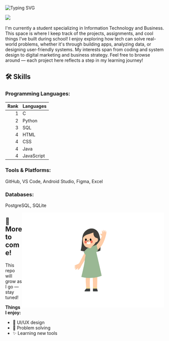 ![Typing SVG](https://readme-typing-svg.demolab.com?font=Fira+Code&pause=1000&color=FFFFFF&width=435&height=40&lines=Hi👋+I'm+Ashley!!!)

<img height="450" src="welcome.gif">

I'm currently a student specializing in Information Technology and Business. This space is where I keep track of the projects, assignments, and cool things I’ve built during school! I enjoy exploring how tech can solve real-world problems, whether it's through building apps, analyzing data, or designing user-friendly systems. My interests span from coding and system design to digital marketing and business strategy. Feel free to browse around — each project here reflects a step in my learning journey!

## 🛠️ Skills
### Programming Languages:
| Rank | Languages     |
|-----:|---------------|
|     1|      C        |
|     2|    Python     |
|     3|     SQL       |               
|     4|     HTML      |
|     4|     CSS       |
|     4|     Java      |
|     4|   JavaScript  |

### Tools & Platforms:
GitHub, VS Code, Android Studio, Figma, Excel

### Databases:
PostgreSQL, SQLite

<img  align="right" width="450" height="300" src="image.jpg" alt="Ashley Lin avatar">

## 📌 More to come!   

This repo will grow as I go — stay tuned!

**Things I enjoy:**  
- 🎨 UI/UX design  
- 🧠 Problem solving  
- ✨ Learning new tools  

